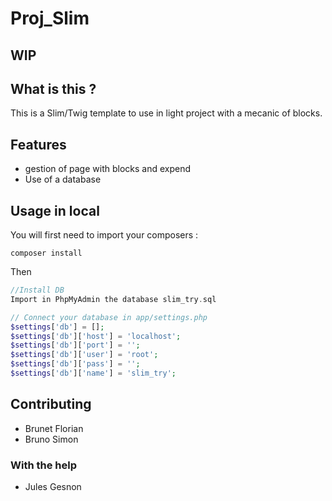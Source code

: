 # Proj_Slim

## WIP

## What is this ?
This is a Slim/Twig template to use in light project with a mecanic of blocks.

## Features

* gestion of page with blocks and expend
* Use of a database

## Usage in local

You will first need to import your composers :
```
composer install
```

Then
```php
//Install DB
Import in PhpMyAdmin the database slim_try.sql

// Connect your database in app/settings.php 
$settings['db'] = [];
$settings['db']['host'] = 'localhost';
$settings['db']['port'] = '';
$settings['db']['user'] = 'root';
$settings['db']['pass'] = '';
$settings['db']['name'] = 'slim_try';
```

## Contributing
* Brunet Florian
* Bruno Simon

### With the help
* Jules Gesnon
